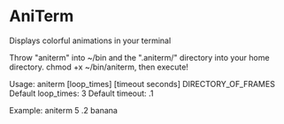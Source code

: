 # AniTerm
Displays colorful animations in your terminal

Throw "aniterm" into ~/bin and the ".aniterm/" directory into your home directory. chmod +x ~/bin/aniterm, then execute!


Usage: aniterm [loop_times] [timeout seconds] DIRECTORY_OF_FRAMES
Default loop_times: 3
Default timeout: .1

Example: aniterm 5 .2 banana
